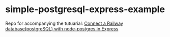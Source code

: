# simple-postgresql-express-example

Repo for accompanying the tutuarial: [Connect a Railway database(postgreSQL) with node-postgres in Express](https://dev.to/ngoakor12/connect-a-railway-databasepostgresql-with-node-postgres-in-express-15lf)
